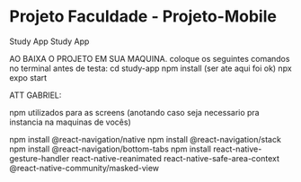 # Projeto Faculdade - Projeto-Mobile
 Study App
 Study App


AO BAIXA O PROJETO EM SUA MAQUINA.
coloque os seguintes comandos no terminal antes de testa:
cd study-app
npm install
(ser ate aqui foi ok)
npx expo start


ATT GABRIEL:

npm utilizados para as screens (anotando caso seja necessario pra instancia na maquinas de vocês)

npm install @react-navigation/native
npm install @react-navigation/stack
npm install @react-navigation/bottom-tabs
npm install react-native-gesture-handler react-native-reanimated react-native-safe-area-context @react-native-community/masked-view

